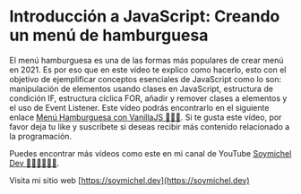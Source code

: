 # Introducción a JavaScript: Creando un menú de hamburguesa
El menú hamburguesa es una de las formas más populares de crear menú en 2021. Es por eso que en este vídeo te explico como hacerlo, esto con el objetivo de ejemplificar conceptos esenciales de JavaScript como lo son: manipulación de elementos usando clases en JavaScript, estructura de condición IF, estructura cíclica FOR, añadir y remover clases a elementos y el uso de Event Listener. Este vídeo podrás encontrarlo en el siguiente enlace [Menú Hamburguesa con VanillaJS 👨‍💻🎉](https://youtu.be/JBtJcuZ9Ma0). Si te gusta este vídeo, por favor deja tu like y suscríbete si deseas recibir más contenido relacionado a la programación.

Puedes encontrar más vídeos como este en mi canal de YouTube [Soymichel Dev 👨‍💻👩‍💻👩‍💻](https://youtube.soymichel.dev).

Visita mi sitio web [https://soymichel.dev](https://soymichel.dev)


